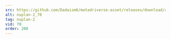 ```yaml
---
src: https://github.com/Dadaism6/metadriverse-asset/releases/download/assetsv1.0.2/nuplan-2_70.mp4
alt: nuplan-2_70
tag: nuplan-2
vid: 70
order: 200
---
```

